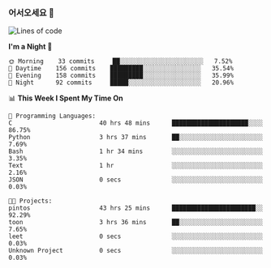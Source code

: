 ### 어서오세요 👋

<!--START_SECTION:waka-->
![Lines of code](https://img.shields.io/badge/From%20Hello%20World%20I%27ve%20Written-369905%20lines%20of%20code-blue)

**I'm a Night 🦉** 

```text
🌞 Morning    33 commits     ██░░░░░░░░░░░░░░░░░░░░░░░   7.52% 
🌆 Daytime    156 commits    █████████░░░░░░░░░░░░░░░░   35.54% 
🌃 Evening    158 commits    █████████░░░░░░░░░░░░░░░░   35.99% 
🌙 Night      92 commits     █████░░░░░░░░░░░░░░░░░░░░   20.96%

```


📊 **This Week I Spent My Time On** 

```text
💬 Programming Languages: 
C                        40 hrs 48 mins      █████████████████████░░░░   86.75% 
Python                   3 hrs 37 mins       ██░░░░░░░░░░░░░░░░░░░░░░░   7.69% 
Bash                     1 hr 34 mins        ░░░░░░░░░░░░░░░░░░░░░░░░░   3.35% 
Text                     1 hr                ░░░░░░░░░░░░░░░░░░░░░░░░░   2.16% 
JSON                     0 secs              ░░░░░░░░░░░░░░░░░░░░░░░░░   0.03%

🐱‍💻 Projects: 
pintos                   43 hrs 25 mins      ███████████████████████░░   92.29% 
toon                     3 hrs 36 mins       ██░░░░░░░░░░░░░░░░░░░░░░░   7.65% 
leet                     0 secs              ░░░░░░░░░░░░░░░░░░░░░░░░░   0.03% 
Unknown Project          0 secs              ░░░░░░░░░░░░░░░░░░░░░░░░░   0.03%

```


<!--END_SECTION:waka-->
